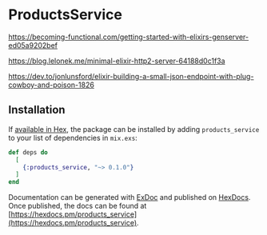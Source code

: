 # ProductsService

https://becoming-functional.com/getting-started-with-elixirs-genserver-ed05a9202bef

https://blog.lelonek.me/minimal-elixir-http2-server-64188d0c1f3a

https://dev.to/jonlunsford/elixir-building-a-small-json-endpoint-with-plug-cowboy-and-poison-1826

## Installation

If [available in Hex](https://hex.pm/docs/publish), the package can be installed
by adding `products_service` to your list of dependencies in `mix.exs`:

```elixir
def deps do
  [
    {:products_service, "~> 0.1.0"}
  ]
end
```

Documentation can be generated with [ExDoc](https://github.com/elixir-lang/ex_doc)
and published on [HexDocs](https://hexdocs.pm). Once published, the docs can
be found at [https://hexdocs.pm/products_service](https://hexdocs.pm/products_service).

